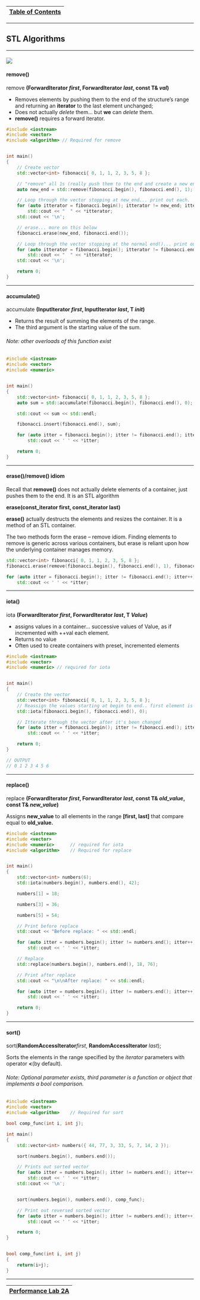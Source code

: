 |[Table of Contents](/00-Table-of-Contents.md)|
|---|

---

## STL Algorithms

---

#### ![](/assets/algorithm-noun-word-used-by-programmers-when-they-do-not-17522408.png)

#### remove\(\)

remove **\(ForwardIterator **_first_**, ForwardIterator **_last_**, const T& **_val_**\)**

* Removes elements by pushing them to the end of the structure’s range and returning an **iterator** to the last element unchanged;
* Does not actually *delete* them... but **we** can *delete* them.
* **remove\(\)** requires a forward iterator.

```cpp
#include <iostream>
#include <vector>
#include <algorithm> // Required for remove


int main()
{
    // Create vector
    std::vector<int> fibonacci{ 0, 1, 1, 2, 3, 5, 8 };

    // "remove" all 1s (really push them to the end and create a new end())
    auto new_end = std::remove(fibonacci.begin(), fibonacci.end(), 1);

    // Loop through the vector stopping at new_end... print out each.
    for (auto itterator = fibonacci.begin(); itterator != new_end; itterator++)
        std::cout << "  " << *itterator;
    std::cout << '\n';

    // erase... more on this below
    fibonacci.erase(new_end, fibonacci.end());

    // Loop through the vector stopping at the normal end()... print out each
    for (auto itterator = fibonacci.begin(); itterator != fibonacci.end(); itterator++)
        std::cout << "  " << *itterator;
    std::cout << '\n';

    return 0;
}
```

---

#### **accumulate\(\)**

accumulate **\(InputIterator **_first_**, InputIterator **_last_**, T **_init_**\)**

* Returns the result of summing the elements of the range.
* The third argument is the starting value of the sum.

###### Note: other overloads of this function exist

```cpp
#include <iostream>
#include <vector>
#include <numeric>


int main()
{
    std::vector<int> fibonacci{ 0, 1, 1, 2, 3, 5, 8 };
    auto sum = std::accumulate(fibonacci.begin(), fibonacci.end(), 0);

    std::cout << sum << std::endl;

    fibonacci.insert(fibonacci.end(), sum);

    for (auto itter = fibonacci.begin(); itter != fibonacci.end(); itter++)
        std::cout << ' ' << *itter;

    return 0;
}
```

---

#### erase\(\)/remove\(\) idiom

Recall that **remove\(\)** does not actually delete elements of a container, just pushes them to the end. It is an STL algorithm

**erase\(const\_iterator first, const\_iterator last\)**

**erase\(\)** actually destructs the elements and resizes the container. It is a method of an STL container.

The two methods form the erase – remove idiom. Finding elements to remove is generic across various containers, but erase is reliant upon how the underlying container manages memory.

```cpp
std::vector<int> fibonacci{ 0, 1, 1, 2, 3, 5, 8 };
fibonacci.erase(remove(fibonacci.begin(), fibonacci.end(), 1), fibonacci.end());

for (auto itter = fibonacci.begin(); itter != fibonacci.end(); itter++)
    std::cout << ' ' << *itter;
```

---

#### iota\(\)

iota **\(ForwardIterator **_first_**, ForwardIterator **_last_**, T **_Value_**\)**

* assigns values in a container... successive values of Value, as if incremented with ++val each element. 
* Returns no value
* Often used to create containers with preset, incremented elements

```cpp
#include <iostream>
#include <vector>
#include <numeric> // required for iota


int main()
{
    // Create the vector
    std::vector<int> fibonacci{ 0, 1, 1, 2, 3, 5, 8 };
    // Reassign the values starting at begin to end.. first element is val (0), each element is ++val
    std::iota(fibonacci.begin(), fibonacci.end(), 0);

    // Itterate through the vector after it's been changed
    for (auto itter = fibonacci.begin(); itter != fibonacci.end(); itter++)
        std::cout << ' ' << *itter;

    return 0;
}

// OUTPUT
// 0 1 2 3 4 5 6
```

---

#### replace\(\)

replace **\(ForwardIterator **_first_**, ForwardIterator **_last_**, const T& **_old\_value_**, const T& **_new\_value_**\)**

Assigns **new\_value** to all elements in the range **\[first, last\]** that compare equal to **old\_value.**

```cpp
#include <iostream>
#include <vector>
#include <numeric>      // required for iota
#include <algorithm>    // Required for replace


int main()
{
    std::vector<int> numbers(6);
    std::iota(numbers.begin(), numbers.end(), 42);

    numbers[1] = 18;

    numbers[3] = 36;

    numbers[5] = 54;

    // Print before replace
    std::cout << "Before replace: " << std::endl;

    for (auto itter = numbers.begin(); itter != numbers.end(); itter++)
        std::cout << ' ' << *itter;

    // Replace
    std::replace(numbers.begin(), numbers.end(), 18, 76);

    // Print after replace
    std::cout << "\n\nAfter replace: " << std::endl;

    for (auto itter = numbers.begin(); itter != numbers.end(); itter++)
        std::cout << ' ' << *itter;

    return 0;
}
```

---

#### sort\(\)

sort\(**RandomAccessIterator**_first_, **RandomAccessIterator** _last_\);

Sorts the elements in the range specified by the _iterator_ parameters with operator **<**(by default\).

###### Note: Optional parameter exists, third parameter is a function or object that implements a bool comparison.

```cpp
#include <iostream>
#include <vector>
#include <algorithm>    // Required for sort

bool comp_func(int i, int j);

int main()
{
    std::vector<int> numbers({ 44, 77, 3, 33, 5, 7, 14, 2 });

    sort(numbers.begin(), numbers.end());

    // Prints out sorted vector
    for (auto itter = numbers.begin(); itter != numbers.end(); itter++)
        std::cout << ' ' << *itter;
    std::cout << '\n';


    sort(numbers.begin(), numbers.end(), comp_func);

    // Print out reversed sorted vector
    for (auto itter = numbers.begin(); itter != numbers.end(); itter++)
        std::cout << ' ' << *itter;

    return 0;
}


bool comp_func(int i, int j)
{
    return(i>j);
}
```

---

|[Performance Lab 2A](/ch02_Cpp_STL/performance_labs/lab2A/README.md)|
|---|
